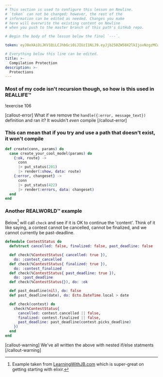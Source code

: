 ```yaml
---
# This section is used to configure this lesson on Newline.
# `token` can not be changed; however, the rest of the
# information can be edited as needed. Changes you make
# here will overwrite the existing content on Newline
# when you push to the master branch of this path's GitHub repo.

# Begin the body of the lesson below the final `---`.

token: eyJ0eXAiOiJKV1QiLCJhbGciOiJIUzI1NiJ9.eyJjb250ZW50X2lkIjoxNzgzMCwiY29udGVudF90eXBlIjoiTGVzc29uIn0.IymEQc_-peEDFy7WegQ_g0TI6uXfKETw76RxRufcn-Y

# Everything below this line can be edited.
title: >-
  Compilation Protection
description: >-
  Protections
---
```


### Most of my code isn't recursion though, so how is this used in REALLIFE™

!exercise 106

[callout-error]
What if we remove the `handle({:error, message_text})` definition and ran it? It wouldn't _even_ compile
[/callout-error]

### This can mean that if you try and use a path that doesn't exist, it won't compile

```elixir
def create(conn, params) do
  case create_your_cool_model(params) do
    {:ok, route} ->
      conn
      |> put_status(201)
      |> render(:show, data: route)
    {:error, changeset} ->
      conn
      |> put_status(422)
      |> render(:errors, data: changeset)
  end
end
```


### Another REALWORLD™ example

Below[^1] will call `check` and see if it is OK to continue the 'content'. Think of it like saying, a contest cannot be cancelled, cannot be finalized, and we cannot currently be past-deadline.

```elixir
defmodule ContestStatus do
  defstruct cancelled: false, finalized: false, past_deadline: false

  def check(%ContestStatus{ cancelled: true }),
    do: :contest_cancelled
  def check(%ContestStatus{ finalized: true }),
    do: :contest_finalized
  def check(%ContestStatus{ past_deadline: true }),
    do: :past_deadline
  def check(%ContestStatus{}), do: :ok

  def past_deadline(nil), do: false
  def past_deadline(date), do: Ecto.DateTime.local > date

  def check(contest) do
    check(%ContestStatus{
      cancelled: contest.cancelled || false,
      finalized: contest.finalized || false,
      past_deadline: past_deadline(contest.picks_deadline)
    })
  end
end
```

[callout-warning]
We've all written the above with nested if/else statments
[/callout-warning]

[^1]: Example taken from [LearningWithJB.com](http://learningwithjb.com/posts/elixir-is-just-cool-an-example-with-pattern-matching-and-structs) which is super-great on getting starting with elixir.
